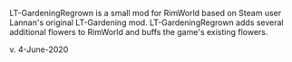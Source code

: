 LT-GardeningRegrown is a small mod for RimWorld based on Steam user Lannan's original LT-Gardening mod. LT-GardeningRegrown adds several additional flowers to RimWorld and buffs the game's existing flowers.

v. 4-June-2020
